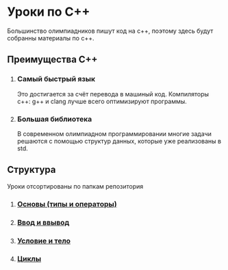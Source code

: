 # Уроки по С++
Большинство олимпиадников пишут код на с++, поэтому здесь будут собранны материалы по с++.
## Преимущества С++
1. ### Самый быстрый язык
    Это достигается за счёт перевода в машиный код. Компиляторы с++: g++ и clang лучше всего оптимизируют программы.
1. ### Большая библиотека
    В современном олимпиадном программировании многие задачи решаются с помощью структур данных, которые уже реализованы в std.

## Структура
Уроки отсортированы по папкам репозитория

1. ### [Основы (типы и операторы)](/основы)
2. ### [Ввод и ввывод](/ВводВывод)
3. ### [Условие и тело](/Условия)
4. ### [Циклы](/Циклы)